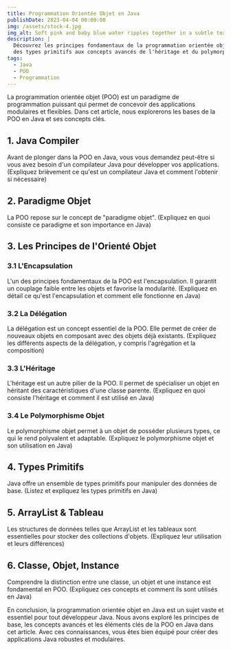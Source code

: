 ```yaml
---
title: Programmation Orientée Objet en Java
publishDate: 2023-04-04 00:00:00
img: /assets/stock-4.jpg
img_alt: Soft pink and baby blue water ripples together in a subtle texture.
description: |
  Découvrez les principes fondamentaux de la programmation orientée objet en Java,
  des types primitifs aux concepts avancés de l'héritage et du polymorphisme.
tags:
  - Java
  - POO
  - Programmation
---
```


La programmation orientée objet (POO) est un paradigme de programmation puissant qui permet de concevoir des applications modulaires et flexibles. Dans cet article, nous explorerons les bases de la POO en Java et ses concepts clés.

## 1. Java Compiler

Avant de plonger dans la POO en Java, vous vous demandez peut-être si vous avez besoin d'un compilateur Java pour développer vos applications. (Expliquez brièvement ce qu'est un compilateur Java et comment l'obtenir si nécessaire)

## 2. Paradigme Objet

La POO repose sur le concept de "paradigme objet". (Expliquez en quoi consiste ce paradigme et son importance en Java)

## 3. Les Principes de l'Orienté Objet

### 3.1 L'Encapsulation

L'un des principes fondamentaux de la POO est l'encapsulation. Il garantit un couplage faible entre les objets et favorise la modularité. (Expliquez en détail ce qu'est l'encapsulation et comment elle fonctionne en Java)

### 3.2 La Délégation

La délégation est un concept essentiel de la POO. Elle permet de créer de nouveaux objets en composant avec des objets déjà existants. (Expliquez les différents aspects de la délégation, y compris l'agrégation et la composition)

### 3.3 L'Héritage

L'héritage est un autre pilier de la POO. Il permet de spécialiser un objet en héritant des caractéristiques d'une classe parente. (Expliquez en quoi consiste l'héritage et comment il est utilisé en Java)

### 3.4 Le Polymorphisme Objet

Le polymorphisme objet permet à un objet de posséder plusieurs types, ce qui le rend polyvalent et adaptable. (Expliquez le polymorphisme objet et son utilisation en Java)

## 4. Types Primitifs

Java offre un ensemble de types primitifs pour manipuler des données de base. (Listez et expliquez les types primitifs en Java)

## 5. ArrayList & Tableau

Les structures de données telles que ArrayList et les tableaux sont essentielles pour stocker des collections d'objets. (Expliquez leur utilisation et leurs différences)

## 6. Classe, Objet, Instance

Comprendre la distinction entre une classe, un objet et une instance est fondamental en POO. (Expliquez ces concepts et comment ils sont utilisés en Java)

En conclusion, la programmation orientée objet en Java est un sujet vaste et essentiel pour tout développeur Java. Nous avons exploré les principes de base, les concepts avancés et les éléments clés de la POO en Java dans cet article. Avec ces connaissances, vous êtes bien équipé pour créer des applications Java robustes et modulaires.
